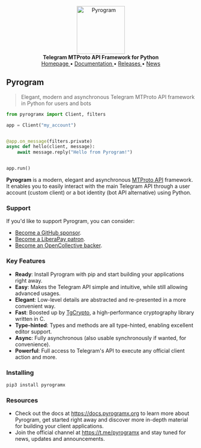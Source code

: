 <p align="center">
    <a href="https://github.com/kalanakt/pyrogramx">
        <img src="https://docs.pyrogramx.org/_static/pyrogramx.png" alt="Pyrogram" width="128">
    </a>
    <br>
    <b>Telegram MTProto API Framework for Python</b>
    <br>
    <a href="https://pyrogramx.org">
        Homepage
    </a>
    •
    <a href="https://docs.pyrogramx.org">
        Documentation
    </a>
    •
    <a href="https://docs.pyrogramx.org/releases">
        Releases
    </a>
    •
    <a href="https://t.me/pyrogramx">
        News
    </a>
</p>

## Pyrogram

> Elegant, modern and asynchronous Telegram MTProto API framework in Python for users and bots

``` python
from pyrogramx import Client, filters

app = Client("my_account")


@app.on_message(filters.private)
async def hello(client, message):
    await message.reply("Hello from Pyrogram!")


app.run()
```

**Pyrogram** is a modern, elegant and asynchronous [MTProto API](https://docs.pyrogramx.org/topics/mtproto-vs-botapi)
framework. It enables you to easily interact with the main Telegram API through a user account (custom client) or a bot
identity (bot API alternative) using Python.

### Support

If you'd like to support Pyrogram, you can consider:

- [Become a GitHub sponsor](https://github.com/sponsors/delivrance).
- [Become a LiberaPay patron](https://liberapay.com/delivrance).
- [Become an OpenCollective backer](https://opencollective.com/pyrogramx).

### Key Features

- **Ready**: Install Pyrogram with pip and start building your applications right away.
- **Easy**: Makes the Telegram API simple and intuitive, while still allowing advanced usages.
- **Elegant**: Low-level details are abstracted and re-presented in a more convenient way.
- **Fast**: Boosted up by [TgCrypto](https://github.com/kalanakt/tgcrypto), a high-performance cryptography library written in C.  
- **Type-hinted**: Types and methods are all type-hinted, enabling excellent editor support.
- **Async**: Fully asynchronous (also usable synchronously if wanted, for convenience).
- **Powerful**: Full access to Telegram's API to execute any official client action and more.

### Installing

``` bash
pip3 install pyrogramx
```

### Resources

- Check out the docs at https://docs.pyrogramx.org to learn more about Pyrogram, get started right
away and discover more in-depth material for building your client applications.
- Join the official channel at https://t.me/pyrogramx and stay tuned for news, updates and announcements.
